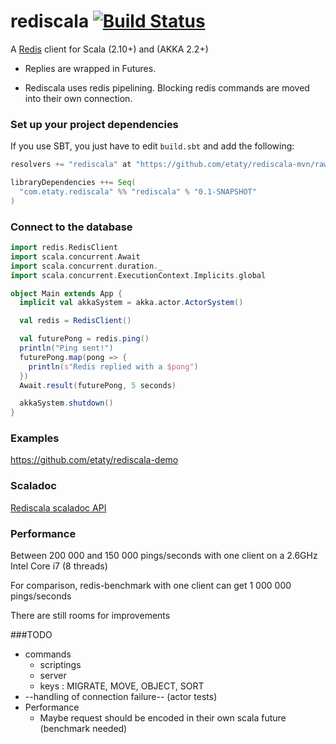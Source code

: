 rediscala [![Build Status](https://travis-ci.org/etaty/rediscala.png)](https://travis-ci.org/etaty/rediscala)
=========

A [Redis](http://redis.io/) client for Scala (2.10+) and (AKKA 2.2+)

 * Replies are wrapped in Futures.

 * Rediscala uses redis pipelining. Blocking redis commands are moved into their own connection.

### Set up your project dependencies

If you use SBT, you just have to edit `build.sbt` and add the following:

```scala
resolvers += "rediscala" at "https://github.com/etaty/rediscala-mvn/raw/master/snapshots/"

libraryDependencies ++= Seq(
  "com.etaty.rediscala" %% "rediscala" % "0.1-SNAPSHOT"
)
```

### Connect to the database

```scala
import redis.RedisClient
import scala.concurrent.Await
import scala.concurrent.duration._
import scala.concurrent.ExecutionContext.Implicits.global

object Main extends App {
  implicit val akkaSystem = akka.actor.ActorSystem()

  val redis = RedisClient()

  val futurePong = redis.ping()
  println("Ping sent!")
  futurePong.map(pong => {
    println(s"Redis replied with a $pong")
  })
  Await.result(futurePong, 5 seconds)

  akkaSystem.shutdown()
}
```

### Examples

https://github.com/etaty/rediscala-demo

### Scaladoc

[Rediscala scaladoc API](http://etaty.github.io/rediscala/0.1-SNAPSHOT/api/index.html#package)

### Performance

Between 200 000 and 150 000 pings/seconds with one client on a 2.6GHz Intel Core i7 (8 threads)

For comparison, redis-benchmark with one client can get 1 000 000 pings/seconds

There are still rooms for improvements

###TODO
* commands
  * scriptings
  * server
  * keys : MIGRATE, MOVE, OBJECT, SORT
* --handling of connection failure-- (actor tests)
* Performance
  * Maybe request should be encoded in their own scala future (benchmark needed)
